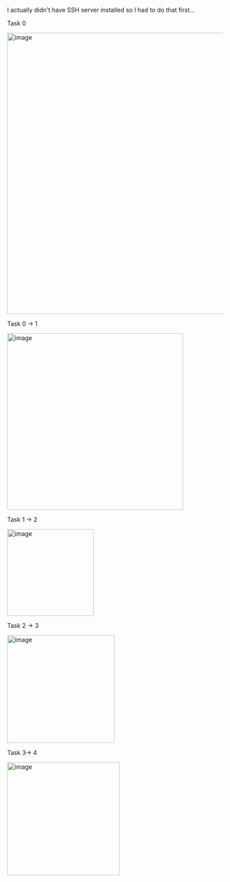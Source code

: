 
I actually didn't have SSH server installed so I had to do that first...

Task 0

<img width="655" alt="image" src="https://github.com/user-attachments/assets/c511e1a3-73ab-4f5b-868c-a5d328b60ba8">

Task 0 -> 1

<img width="411" alt="image" src="https://github.com/user-attachments/assets/7de22a0c-4389-498d-853a-a1695f0c7efe">


Task 1 -> 2

<img width="202" alt="image" src="https://github.com/user-attachments/assets/35c5776f-14c1-4b43-9348-8aba0b567528">

Task 2 -> 3

<img width="251" alt="image" src="https://github.com/user-attachments/assets/d8998026-b66f-4523-bfba-90e114294f5f">


Task 3-> 4 

<img width="263" alt="image" src="https://github.com/user-attachments/assets/b9411c8f-32f1-4db4-bc08-186db1529c0f">

